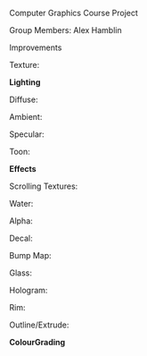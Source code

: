 Computer Graphics Course Project

Group Members:
Alex Hamblin

Improvements

Texture:


**Lighting**

Diffuse:

Ambient:

Specular:

Toon:



**Effects**

Scrolling Textures:

Water:

Alpha:

Decal:

Bump Map:

Glass:

Hologram: 

Rim:

Outline/Extrude:

**ColourGrading**

